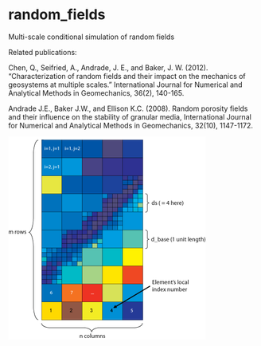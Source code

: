 # random_fields
Multi-scale conditional simulation of random fields

Related publications:

Chen, Q., Seifried, A., Andrade, J. E., and Baker, J. W. (2012). “Characterization of random fields and their impact on the mechanics of geosystems at multiple scales.” International Journal for Numerical and Analytical Methods in Geomechanics, 36(2), 140-165.

Andrade J.E., Baker J.W., and Ellison K.C. (2008). Random porosity fields and their influence on the stability of granular media, International Journal for Numerical and Analytical Methods in Geomechanics, 32(10), 1147-1172.

![alt text](Multiscale_ex_fig.png)

